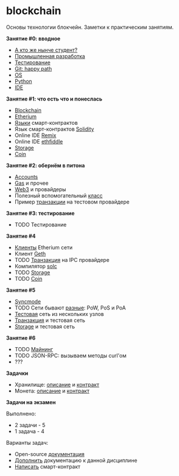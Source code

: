 # blockchain

Основы технологии блокчейн. Заметки к практическим занятиям.

**Занятие #0: вводное**

- [А кто же нынче студент?](00/questions.md)
- [Промышленная разработка](00/development.md)
- [Тестирование](00/testing.md)
- [Git: happy path](00/git.md)
- [OS](00/os.md)
- [Python](00/python.md)
- [IDE](00/ide.md)

**Занятие #1: что есть что и понеслась**

- [Blockchain](01/blockchain.md)
- [Etherium](01/etherium.md) 
- [Языки](01/contract.md) смарт-контрактов 
- Язык смарт-контрактов [Solidity](01/solidity.md)
- Online IDE [Remix](01/remix.md)
- Online IDE [ethfiddle](01/ethfiddle.md)
- [Storage](tasks/storage.md)
- [Coin](tasks/coin.md)

**Занятие #2: обернём в питона**

- [Accounts](02/accounts.md)
- [Gas](02/gas.md) и прочее
- [Web3](02/web3.md) и провайдеры
- Полезный вспомогательный [класс](02/wrapper.md)
- Пример [транзакции](02/transaction.md) на тестовом провайдере

**Занятие #3: тестирование**

- TODO Тестирование

**Занятие #4**

- [Клиенты](04/client.md) Etherium сети
- Клиент [Geth](04/geth.md)
- TODO [Транзакция](04/transaction.md) на IPC провайдере
- Компилятор [solc](04/solc.md)
- TODO [Storage](04/storage.md)
- TODO [Coin](04/coin.md)

**Занятие #5**

- [Syncmode](05/sync.md)
- TODO Сети бывают [разные](05/protocol.md): PoW, PoS и PoA
- [Тестовая](05/testnet.md) сеть из нескольких узлов
- [Транзакция](05/transaction.md) и тестовая сеть
- [Storage](05/storage.md) и тестовая сеть

**Занятие #6**

- TODO [Майнинг](06/mining.md)
- TODO JSON-RPC: вызываем методы curl'ом
- ???

**Задачки**

- Хранилище: [описание](tasks/storage.md) и [контракт](../contracts/storage.sol)
- Монета: [описание](tasks/coin.md) и [контракт](../contracts/coin.sol)

**Задачи на экзамен**

Выполнено:
- 2 задачи - 5
- 1 задача - 4

Варианты задач:
- Open-source [документация](tasks/open.md)
- [Дополнить](tasks/doc.md) документацию к данной дисциплине
- [Написать](tasks/contract.md) смарт-контракт
